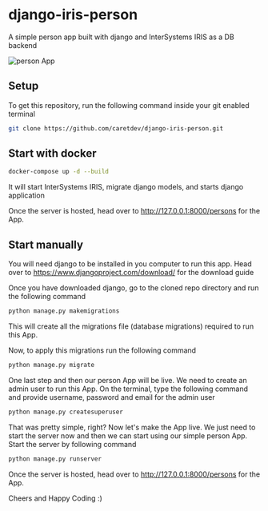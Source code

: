 # django-iris-person

A simple person app built with django and InterSystems IRIS as a DB backend

![person App](https://raw.githubusercontent.com/caretdev/django-iris-person/develop/staticfiles/personsApp.png)

## Setup

To get this repository, run the following command inside your git enabled terminal

```bash
git clone https://github.com/caretdev/django-iris-person.git
```

## Start with docker

```bash
docker-compose up -d --build
```

It will start InterSystems IRIS, migrate django models, and starts django application

Once the server is hosted, head over to http://127.0.0.1:8000/persons for the App.

## Start manually

You will need django to be installed in you computer to run this app. Head over to https://www.djangoproject.com/download/ for the download guide

Once you have downloaded django, go to the cloned repo directory and run the following command

```bash
python manage.py makemigrations
```

This will create all the migrations file (database migrations) required to run this App.

Now, to apply this migrations run the following command

```bash
python manage.py migrate
```

One last step and then our person App will be live. We need to create an admin user to run this App. On the terminal, type the following command and provide username, password and email for the admin user

```bash
python manage.py createsuperuser
```

That was pretty simple, right? Now let's make the App live. We just need to start the server now and then we can start using our simple person App. Start the server by following command

```bash
python manage.py runserver
```

Once the server is hosted, head over to http://127.0.0.1:8000/persons for the App.

Cheers and Happy Coding :)
